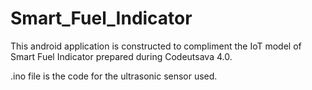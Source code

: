 # Smart_Fuel_Indicator
This android application is constructed to compliment the IoT model of Smart Fuel Indicator prepared during Codeutsava 4.0.

.ino file is the code for the ultrasonic sensor used.
